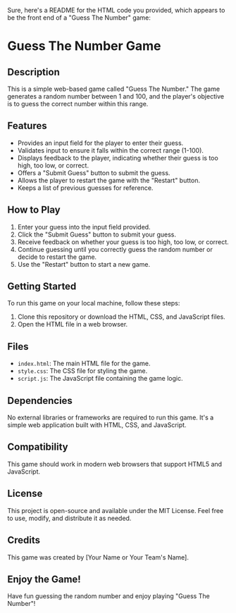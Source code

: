 Sure, here's a README for the HTML code you provided, which appears to be the front end of a "Guess The Number" game:

# Guess The Number Game

## Description

This is a simple web-based game called "Guess The Number." The game generates a random number between 1 and 100, and the player's objective is to guess the correct number within this range.

## Features

- Provides an input field for the player to enter their guess.
- Validates input to ensure it falls within the correct range (1-100).
- Displays feedback to the player, indicating whether their guess is too high, too low, or correct.
- Offers a "Submit Guess" button to submit the guess.
- Allows the player to restart the game with the "Restart" button.
- Keeps a list of previous guesses for reference.

## How to Play

1. Enter your guess into the input field provided.
2. Click the "Submit Guess" button to submit your guess.
3. Receive feedback on whether your guess is too high, too low, or correct.
4. Continue guessing until you correctly guess the random number or decide to restart the game.
5. Use the "Restart" button to start a new game.

## Getting Started

To run this game on your local machine, follow these steps:

1. Clone this repository or download the HTML, CSS, and JavaScript files.
2. Open the HTML file in a web browser.

## Files

- `index.html`: The main HTML file for the game.
- `style.css`: The CSS file for styling the game.
- `script.js`: The JavaScript file containing the game logic.

## Dependencies

No external libraries or frameworks are required to run this game. It's a simple web application built with HTML, CSS, and JavaScript.

## Compatibility

This game should work in modern web browsers that support HTML5 and JavaScript.

## License

This project is open-source and available under the MIT License. Feel free to use, modify, and distribute it as needed.

## Credits

This game was created by [Your Name or Your Team's Name].

## Enjoy the Game!

Have fun guessing the random number and enjoy playing "Guess The Number"!
